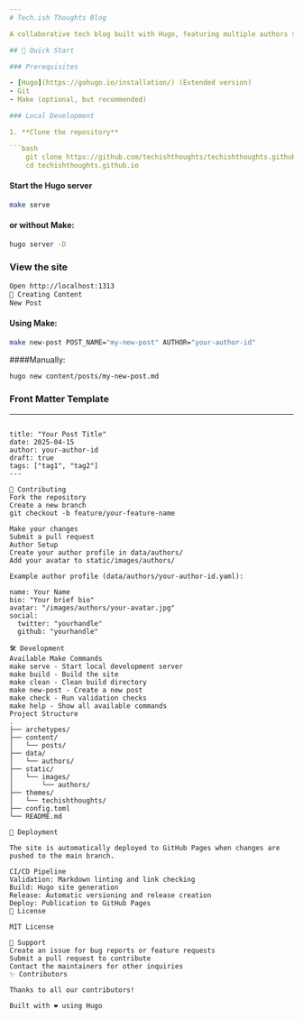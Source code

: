 ```yaml
---
# Tech.ish Thoughts Blog

A collaborative tech blog built with Hugo, featuring multiple authors sharing their insights and experiences in technology.

## 🚀 Quick Start

### Prerequisites

- [Hugo](https://gohugo.io/installation/) (Extended version)
- Git
- Make (optional, but recommended)

### Local Development

1. **Clone the repository**

```bash
    git clone https://github.com/techishthoughts/techishthoughts.github.io.git
    cd techishthoughts.github.io
```

#### Start the Hugo server
```bash
make serve
```

#### or without Make:
```bash
hugo server -D
```


### View the site

```bash
Open http://localhost:1313
📝 Creating Content
New Post
```

#### Using Make:
```bash
make new-post POST_NAME="my-new-post" AUTHOR="your-author-id"
```

####Manually:
```bash
hugo new content/posts/my-new-post.md
```


### Front Matter Template
---
```

title: "Your Post Title"
date: 2025-04-15
author: your-author-id
draft: true
tags: ["tag1", "tag2"]
---

👥 Contributing
Fork the repository
Create a new branch
git checkout -b feature/your-feature-name

Make your changes
Submit a pull request
Author Setup
Create your author profile in data/authors/
Add your avatar to static/images/authors/

Example author profile (data/authors/your-author-id.yaml):

name: Your Name
bio: "Your brief bio"
avatar: "/images/authors/your-avatar.jpg"
social:
  twitter: "yourhandle"
  github: "yourhandle"

🛠 Development
Available Make Commands
make serve - Start local development server
make build - Build the site
make clean - Clean build directory
make new-post - Create a new post
make check - Run validation checks
make help - Show all available commands
Project Structure
.
├── archetypes/
├── content/
│   └── posts/
├── data/
│   └── authors/
├── static/
│   └── images/
│       └── authors/
├── themes/
│   └── techishthoughts/
├── config.toml
└── README.md

🚀 Deployment

The site is automatically deployed to GitHub Pages when changes are pushed to the main branch.

CI/CD Pipeline
Validation: Markdown linting and link checking
Build: Hugo site generation
Release: Automatic versioning and release creation
Deploy: Publication to GitHub Pages
📜 License

MIT License

🤝 Support
Create an issue for bug reports or feature requests
Submit a pull request to contribute
Contact the maintainers for other inquiries
✨ Contributors

Thanks to all our contributors!

Built with ❤️ using Hugo